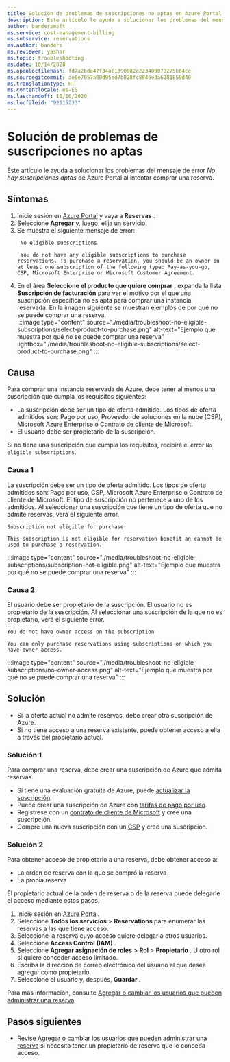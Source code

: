 ```yaml
---
title: Solución de problemas de suscripciones no aptas en Azure Portal
description: Este artículo le ayuda a solucionar los problemas del mensaje de error "No hay suscripciones aptas" de Azure Portal al intentar comprar una reserva.
author: bandersmsft
ms.service: cost-management-billing
ms.subservice: reservations
ms.author: banders
ms.reviewer: yashar
ms.topic: troubleshooting
ms.date: 10/14/2020
ms.openlocfilehash: fd7a2bde47f34a61390082a223409070275b64ce
ms.sourcegitcommit: ae6e7057a00d95ed7b828fc8846e3a6281859d40
ms.translationtype: HT
ms.contentlocale: es-ES
ms.lasthandoff: 10/16/2020
ms.locfileid: "92115233"
---
```

# <a name="troubleshoot-no-eligible-subscriptions"></a>Solución de problemas de suscripciones no aptas

Este artículo le ayuda a solucionar los problemas del mensaje de error *No hay suscripciones aptas* de Azure Portal al intentar comprar una reserva.

## <a name="symptoms"></a>Síntomas

1. Inicie sesión en [Azure Portal](https://portal.azure.com) y vaya a **Reservas** .
1. Seleccione **Agregar** y, luego, elija un servicio.
1. Se muestra el siguiente mensaje de error:
   ```
    No eligible subscriptions
    
    You do not have any eligible subscriptions to purchase reservations. To purchase a reservation, you should be an owner on at least one subscription of the following type: Pay-as-you-go, CSP, Microsoft Enterprise or Microsoft Customer Agreement.
    ```
1. En el área **Seleccione el producto que quiere comprar** , expanda la lista **Suscripción de facturación** para ver el motivo por el que una suscripción específica no es apta para comprar una instancia reservada. En la imagen siguiente se muestran ejemplos de por qué no se puede comprar una reserva.  
    :::image type="content" source="./media/troubleshoot-no-eligible-subscriptions/select-product-to-purchase.png" alt-text="Ejemplo que muestra por qué no se puede comprar una reserva" lightbox="./media/troubleshoot-no-eligible-subscriptions/select-product-to-purchase.png" :::

## <a name="cause"></a>Causa

Para comprar una instancia reservada de Azure, debe tener al menos una suscripción que cumpla los requisitos siguientes:

- La suscripción debe ser un tipo de oferta admitido. Los tipos de oferta admitidos son: Pago por uso, Proveedor de soluciones en la nube (CSP), Microsoft Azure Enterprise o Contrato de cliente de Microsoft.
- El usuario debe ser propietario de la suscripción.

Si no tiene una suscripción que cumpla los requisitos, recibirá el error `No eligible subscriptions`.

### <a name="cause-1"></a>Causa 1

La suscripción debe ser un tipo de oferta admitido. Los tipos de oferta admitidos son: Pago por uso, CSP, Microsoft Azure Enterprise o Contrato de cliente de Microsoft. El tipo de suscripción no pertenece a uno de los admitidos. Al seleccionar una suscripción que tiene un tipo de oferta que no admite reservas, verá el siguiente error.

```
Subscription not eligible for purchase

This subscription is not eligible for reservation benefit an cannot be used to purchase a reservation.
```

:::image type="content" source="./media/troubleshoot-no-eligible-subscriptions/subscription-not-eligible.png" alt-text="Ejemplo que muestra por qué no se puede comprar una reserva" :::

### <a name="cause-2"></a>Causa 2

El usuario debe ser propietario de la suscripción. El usuario no es propietario de la suscripción. Al seleccionar una suscripción de la que no es propietario, verá el siguiente error.

```
You do not have owner access on the subscription

You can only purchase reservations using subscriptions on which you have owner access.
```

:::image type="content" source="./media/troubleshoot-no-eligible-subscriptions/no-owner-access.png" alt-text="Ejemplo que muestra por qué no se puede comprar una reserva" :::

## <a name="solution"></a>Solución

- Si la oferta actual no admite reservas, debe crear otra suscripción de Azure.
- Si no tiene acceso a una reserva existente, puede obtener acceso a ella a través del propietario actual.

### <a name="solution-1"></a>Solución 1

Para comprar una reserva, debe crear una suscripción de Azure que admita reservas.

- Si tiene una evaluación gratuita de Azure, puede [actualizar la suscripción](../manage/upgrade-azure-subscription.md).
- Puede crear una suscripción de Azure con [tarifas de pago por uso](https://azure.microsoft.com/pricing/purchase-options/pay-as-you-go/).
- Regístrese con un [contrato de cliente de Microsoft](https://azure.microsoft.com/pricing/purchase-options/microsoft-customer-agreement/) y cree una suscripción.
- Compre una nueva suscripción con un [CSP](https://www.microsoft.com/solution-providers/home) y cree una suscripción.

### <a name="solution-2"></a>Solución 2

Para obtener acceso de propietario a una reserva, debe obtener acceso a:

- La orden de reserva con la que se compró la reserva
- La propia reserva

El propietario actual de la orden de reserva o de la reserva puede delegarle el acceso mediante estos pasos.

1. Inicie sesión en [Azure Portal](https://portal.azure.com).
1. Seleccione **Todos los servicios** > **Reservations** para enumerar las reservas a las que tiene acceso.
1. Seleccione la reserva cuyo acceso quiere delegar a otros usuarios.
1. Seleccione **Access Control (IAM)** .
1. Seleccione **Agregar asignación de roles** > **Rol** > **Propietario** . U otro rol si quiere conceder acceso limitado.
1. Escriba la dirección de correo electrónico del usuario al que desea agregar como propietario.
1. Seleccione el usuario y, después, **Guardar** .

Para más información, consulte [Agregar o cambiar los usuarios que pueden administrar una reserva](manage-reserved-vm-instance.md#add-or-change-users-who-can-manage-a-reservation).

## <a name="next-steps"></a>Pasos siguientes

- Revise [Agregar o cambiar los usuarios que pueden administrar una reserva](manage-reserved-vm-instance.md#add-or-change-users-who-can-manage-a-reservation) si necesita tener un propietario de reserva que le conceda acceso.